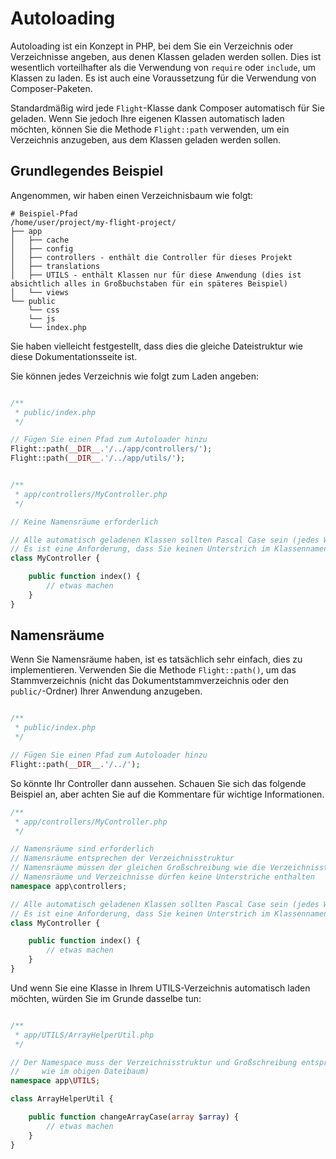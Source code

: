 # Autoloading

Autoloading ist ein Konzept in PHP, bei dem Sie ein Verzeichnis oder Verzeichnisse angeben, aus denen Klassen geladen werden sollen. Dies ist wesentlich vorteilhafter als die Verwendung von `require` oder `include`, um Klassen zu laden. Es ist auch eine Voraussetzung für die Verwendung von Composer-Paketen.

Standardmäßig wird jede `Flight`-Klasse dank Composer automatisch für Sie geladen. Wenn Sie jedoch Ihre eigenen Klassen automatisch laden möchten, können Sie die Methode `Flight::path` verwenden, um ein Verzeichnis anzugeben, aus dem Klassen geladen werden sollen.

## Grundlegendes Beispiel

Angenommen, wir haben einen Verzeichnisbaum wie folgt:

```text
# Beispiel-Pfad
/home/user/project/my-flight-project/
├── app
│   ├── cache
│   ├── config
│   ├── controllers - enthält die Controller für dieses Projekt
│   ├── translations
│   ├── UTILS - enthält Klassen nur für diese Anwendung (dies ist absichtlich alles in Großbuchstaben für ein späteres Beispiel)
│   └── views
└── public
    └── css
	└── js
	└── index.php
```

Sie haben vielleicht festgestellt, dass dies die gleiche Dateistruktur wie diese Dokumentationsseite ist.

Sie können jedes Verzeichnis wie folgt zum Laden angeben:

```php

/**
 * public/index.php
 */

// Fügen Sie einen Pfad zum Autoloader hinzu
Flight::path(__DIR__.'/../app/controllers/');
Flight::path(__DIR__.'/../app/utils/');


/**
 * app/controllers/MyController.php
 */

// Keine Namensräume erforderlich

// Alle automatisch geladenen Klassen sollten Pascal Case sein (jedes Wort großgeschrieben, keine Leerzeichen)
// Es ist eine Anforderung, dass Sie keinen Unterstrich im Klassennamen haben dürfen
class MyController {

	public function index() {
		// etwas machen
	}
}
```

## Namensräume

Wenn Sie Namensräume haben, ist es tatsächlich sehr einfach, dies zu implementieren. Verwenden Sie die Methode `Flight::path()`, um das Stammverzeichnis (nicht das Dokumentstammverzeichnis oder den `public/`-Ordner) Ihrer Anwendung anzugeben.

```php

/**
 * public/index.php
 */

// Fügen Sie einen Pfad zum Autoloader hinzu
Flight::path(__DIR__.'/../');
```

So könnte Ihr Controller dann aussehen. Schauen Sie sich das folgende Beispiel an, aber achten Sie auf die Kommentare für wichtige Informationen.

```php
/**
 * app/controllers/MyController.php
 */

// Namensräume sind erforderlich
// Namensräume entsprechen der Verzeichnisstruktur
// Namensräume müssen der gleichen Großschreibung wie die Verzeichnisstruktur folgen
// Namensräume und Verzeichnisse dürfen keine Unterstriche enthalten
namespace app\controllers;

// Alle automatisch geladenen Klassen sollten Pascal Case sein (jedes Wort großgeschrieben, keine Leerzeichen)
// Es ist eine Anforderung, dass Sie keinen Unterstrich im Klassennamen haben dürfen
class MyController {

	public function index() {
		// etwas machen
	}
}
```

Und wenn Sie eine Klasse in Ihrem UTILS-Verzeichnis automatisch laden möchten, würden Sie im Grunde dasselbe tun:

```php

/**
 * app/UTILS/ArrayHelperUtil.php
 */

// Der Namespace muss der Verzeichnisstruktur und Großschreibung entsprechen (beachten Sie, dass das UTILS-Verzeichnis alles in Großbuchstaben ist
//     wie im obigen Dateibaum)
namespace app\UTILS;

class ArrayHelperUtil {

	public function changeArrayCase(array $array) {
		// etwas machen
	}
}
```